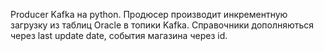 Producer Kafka на python. Продюсер производит инкрементную загрузку из таблиц Oracle в топики Kafka. 
Справочники дополняються через last update date, события магазина через id.
